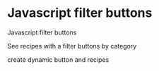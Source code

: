 # Javascript filter buttons
 Javascript filter buttons

See recipes with a filter buttons by category

create dynamic button and recipes

